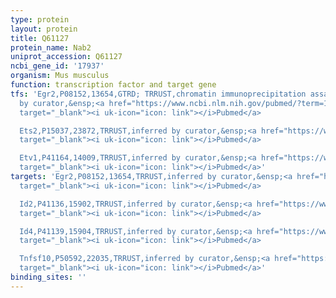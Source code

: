 ```yaml
---
type: protein
layout: protein
title: Q61127
protein_name: Nab2
uniprot_accession: Q61127
ncbi_gene_id: '17937'
organism: Mus musculus
function: transcription factor and target gene
tfs: 'Egr2,P08152,13654,GTRD; TRRUST,chromatin immunoprecipitation assay; inferred
  by curator,&ensp;<a href="https://www.ncbi.nlm.nih.gov/pubmed/?term=10654606; 18096076%5Buid%5D"
  target="_blank"><i uk-icon="icon: link"></i>Pubmed</a>

  Ets2,P15037,23872,TRRUST,inferred by curator,&ensp;<a href="https://www.ncbi.nlm.nih.gov/pubmed/?term=18096076%5Buid%5D"
  target="_blank"><i uk-icon="icon: link"></i>Pubmed</a>

  Etv1,P41164,14009,TRRUST,inferred by curator,&ensp;<a href="https://www.ncbi.nlm.nih.gov/pubmed/?term=18096076%5Buid%5D"
  target="_blank"><i uk-icon="icon: link"></i>Pubmed</a>'
targets: 'Egr2,P08152,13654,TRRUST,inferred by curator,&ensp;<a href="https://www.ncbi.nlm.nih.gov/pubmed/?term=22842221%5Buid%5D"
  target="_blank"><i uk-icon="icon: link"></i>Pubmed</a>

  Id2,P41136,15902,TRRUST,inferred by curator,&ensp;<a href="https://www.ncbi.nlm.nih.gov/pubmed/?term=18456662%5Buid%5D"
  target="_blank"><i uk-icon="icon: link"></i>Pubmed</a>

  Id4,P41139,15904,TRRUST,inferred by curator,&ensp;<a href="https://www.ncbi.nlm.nih.gov/pubmed/?term=18456662%5Buid%5D"
  target="_blank"><i uk-icon="icon: link"></i>Pubmed</a>

  Tnfsf10,P50592,22035,TRRUST,inferred by curator,&ensp;<a href="https://www.ncbi.nlm.nih.gov/pubmed/?term=22128144%5Buid%5D"
  target="_blank"><i uk-icon="icon: link"></i>Pubmed</a>'
binding_sites: ''
---
```

